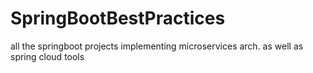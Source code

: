 # SpringBootBestPractices
all the springboot projects implementing microservices arch. as well as spring cloud tools
